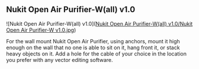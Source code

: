 **Nukit Open Air Purifier-W(all) v1.0**
---
![Nukit Open Air Purifier-W(all) v1.0]([Nukit Open Air Purifier-W(all) v1.0/Nukit Open Air Purifier-W v1.0.jpg](https://raw.githubusercontent.com/opennukit/Nukit-Open-Air-Purifier/main/Nukit%20Open%20Air%20Purifier-W(all)%20v1.0/Nukit%20Open%20Air%20Purifier-W%20v1.0.jpg))

For the wall mount Nukit Open Air Purifier, using anchors, mount it high enough on the wall that no one is able to sit on it, hang front it, or stack heavy objects on it. Add a hole for the cable of your choice in the location you prefer with any vector editing software.
